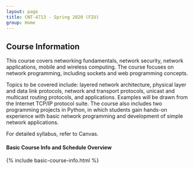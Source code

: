```yaml
---
layout: page
title: CNT-4713 - Spring 2020 (FIU)
group: Home
---
```


## Course Information

This course covers networking fundamentals, network security, network applications, mobile and wireless computing.
The course focuses on network programming, including sockets and web programming concepts.
<!-- This course provides an introduction to fundamental concepts in the design and implementation of computer communication networks, their protocols, and applications. -->
Topics to be covered include: layered network architecture, physical layer and data link protocols, network and transport protocols, unicast and multicast routing protocols, and applications.
Examples will be drawn from the Internet TCP/IP protocol suite.
The course also includes two programming projects in Python, in which students gain hands-on experience with basic network programming and development of simple network applications.

For detailed syllabus, refer to Canvas.

<h4>Basic Course Info and Schedule Overview</h4>
{% include basic-course-info.html %}
